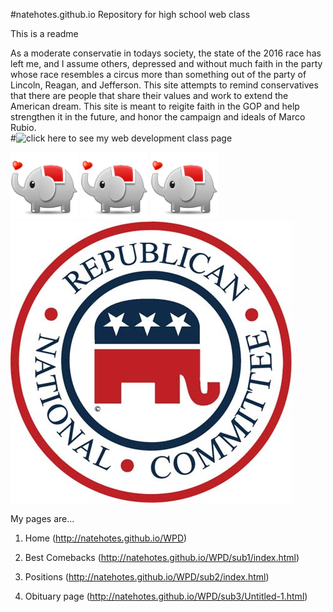 #natehotes.github.io
Repository for high school web class

This is a readme

As a moderate conservatie in todays society, the state of the 2016 race has left me, and I assume others, depressed and without much faith in the party whose race resembles a circus more than something out of the party of Lincoln, Reagan, and Jefferson. This site attempts to remind conservatives that there are people that share their values and work to extend the American dream. This site is meant to reigite faith in the GOP and help strengthen it in the future, and honor the campaign and ideals of Marco Rubio.  
#![click here](http://natehotes.github.io/WPD) to see my  web development class page

<img src="2f1d5d462fb7623e6972d329aa400efa.png">
<img src="2f1d5d462fb7623e6972d329aa400efa.png">
<img src="2f1d5d462fb7623e6972d329aa400efa.png">
<img src="122266-004-4FE286BB.jpg">

My pages are...

1.	Home (http://natehotes.github.io/WPD)

2.	Best Comebacks (http://natehotes.github.io/WPD/sub1/index.html)

3.	Positions (http://natehotes.github.io/WPD/sub2/index.html)

4.	 Obituary page (http://natehotes.github.io/WPD/sub3/Untitled-1.html)
